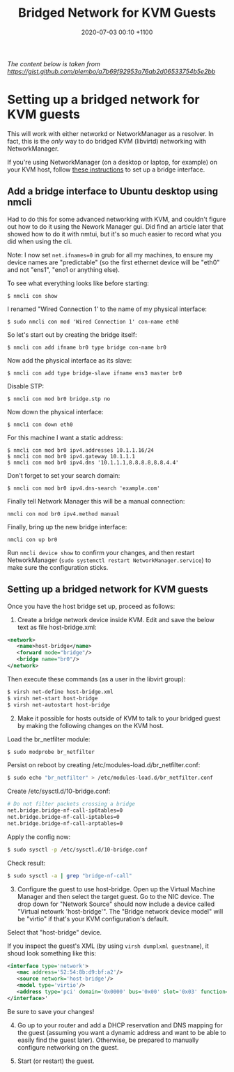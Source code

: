 ﻿---
layout: post
title: Bridged Network for KVM Guests
date: 2020-07-03 00:10 +1100
categories: note
---

_The content below is taken from https://gist.github.com/plembo/a7b69f92953a76ab2d06533754b5e2bb_

# Setting up a bridged network for KVM guests
This will work with either networkd or NetworkManager as a resolver. In fact, this is the _only_ way to do bridged KVM
(libvirtd) networking with NetworkManager.

If you're using NetworkManager (on a desktop or laptop, for example) on your KVM host, follow [these instructions](https://gist.github.com/plembo/f7abd2d9b6f76e7afdece02dae7e5097) to set up a bridge interface.

## Add a bridge interface to Ubuntu desktop using nmcli
Had to do this for some advanced networking with KVM, and couldn't figure out how to do it using the Nework Manager gui.
Did find an article later that showed how to do it with nmtui, but it's so much easier to record what you did when using
the cli.

Note: I now set ```net.ifnames=0``` in grub for all my machines, to ensure my device names are "predictable" (so the first ethernet device will be "eth0" and not "ens1", "eno1 or anything else).

To see what everything looks like before starting:

```
$ nmcli con show
```
I renamed "Wired Connection 1' to the name of my physical interface:

```
$ sudo nmcli con mod 'Wired Connection 1' con-name eth0
```
So let's start out by creating the bridge itself:

```
$ nmcli con add ifname br0 type bridge con-name br0
```
Now add the physical interface as its slave:

```
$ nmcli con add type bridge-slave ifname ens3 master br0
```
Disable STP:

```
$ nmcli con mod br0 bridge.stp no
```
Now down the physical interface:

```
$ nmcli con down eth0
```
For this machine I want a static address:
```
$ nmcli con mod br0 ipv4.addresses 10.1.1.16/24
$ nmcli con mod br0 ipv4.gateway 10.1.1.1
$ nmcli con mod br0 ipv4.dns '10.1.1.1,8.8.8.8,8.8.4.4'
```
Don't forget to set your search domain:
```
$ nmcli con mod br0 ipv4.dns-search 'example.com'
```
Finally tell Network Manager this will be a manual connection:
```
nmcli con mod br0 ipv4.method manual
```
Finally, bring up the new bridge interface:
```
nmcli con up br0
```
Run ```nmcli device show``` to confirm your changes, and then restart NetworkManager (```sudo systemctl restart NetworkManager.service```)
to make sure the configuration sticks.

## Setting up a bridged network for KVM guests
Once you have the host bridge set up, proceed as follows:

1. Create a bridge network device inside KVM. Edit and save the below text as file host-bridge.xml:
```xml
<network>
   <name>host-bridge</name>
   <forward mode="bridge"/>
   <bridge name="br0"/>
</network>
```
Then execute these commands (as a user in the libvirt group):

```bash
$ virsh net-define host-bridge.xml
$ virsh net-start host-bridge
$ virsh net-autostart host-bridge
```
2. Make it possible for hosts outside of KVM to talk to your bridged guest by making the following changes on the KVM host.

Load the br_netfilter module:
```bash
$ sudo modprobe br_netfilter
```

Persist on reboot by creating /etc/modules-load.d/br_netfilter.conf:
```bash
$ sudo echo "br_netfilter" > /etc/modules-load.d/br_netfilter.conf
```

Create /etc/sysctl.d/10-bridge.conf:
```bash
# Do not filter packets crossing a bridge
net.bridge.bridge-nf-call-ip6tables=0
net.bridge.bridge-nf-call-iptables=0
net.bridge.bridge-nf-call-arptables=0
```

Apply the config now:
```bash
$ sudo sysctl -p /etc/sysctl.d/10-bridge.conf
```

Check result:
```bash
$ sudo sysctl -a | grep "bridge-nf-call"
```

3. Configure the guest to use host-bridge.
Open up the Virtual Machine Manager and then select the target guest. Go to the NIC device. The drop down for
"Network Source" should now include a device called "Virtual netowrk 'host-bridge'". The "Bridge network device
model" will be "virtio" if that's your KVM configuration's default.

Select that "host-bridge" device.

If you inspect the guest's XML (by using ```virsh dumplxml guestname```), it shoud look something like this:

```xml
<interface type='network'>
   <mac address='52:54:8b:d9:bf:a2'/>
   <source network='host-bridge'/>
   <model type='virtio'/>
   <address type='pci' domain='0x0000' bus='0x00' slot='0x03' function='0x0'/>
</interface>'
```
Be sure to save your changes!

4. Go up to your router and add a DHCP reservation and DNS mapping for the guest (assuming you want a dynamic address and
want to be able to easily find the guest later). Otherwise, be prepared to manually configure networking on the guest.

5. Start (or restart) the guest.

